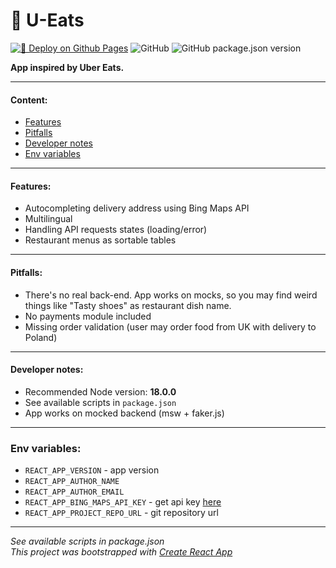 # 🍕 U-Eats

[![🚀 Deploy on Github Pages](https://github.com/deivuss331/u-eats/actions/workflows/deploy-gh-pages.yml/badge.svg?branch=main)](https://github.com/deivuss331/u-eats/actions/workflows/deploy-gh-pages.yml)
![GitHub](https://img.shields.io/github/license/deivuss331/u-eats)
![GitHub package.json version](https://img.shields.io/github/package-json/v/deivuss331/u-eats)

**App inspired by Uber Eats.**

---

#### Content:

* [Features](#features)
* [Pitfalls](#pitfalls)
* [Developer notes](#developer-notes)
* [Env variables](#env-variables)

---

#### Features:

* Autocompleting delivery address using Bing Maps API
* Multilingual
* Handling API requests states (loading/error)
* Restaurant menus as sortable tables

---

#### Pitfalls:

* There's no real back-end. App works on mocks, so you may find weird things like "Tasty shoes" as restaurant dish name.
* No payments module included
* Missing order validation (user may order food from UK with delivery to Poland)


---

#### Developer notes:
* Recommended Node version: **18.0.0**
* See available scripts in `package.json`
* App works on mocked backend (msw + faker.js)

---

### Env variables:
* `REACT_APP_VERSION` - app version
* `REACT_APP_AUTHOR_NAME`
* `REACT_APP_AUTHOR_EMAIL`
* `REACT_APP_BING_MAPS_API_KEY` - get api key [here](https://www.bingmapsportal.com/)
* `REACT_APP_PROJECT_REPO_URL` - git repository url

---

_See available scripts in package.json_<br/>
_This project was bootstrapped with [Create React App](https://github.com/facebook/create-react-app)_
